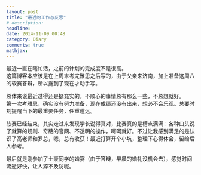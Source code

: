 ```yaml
---
layout: post
title: "最近的工作与反思"
# description: 
headline: 
date: 2014-11-09 00:48
category: Diary
comments: true
mathjax: 
---
```


最近一直在瞎忙活，之前的计划的完成度不是很高。  
这篇博客本应该是在上周末考完雅思之后写的，由于父亲来济南，加上准备这周六的软赛答辩，所以拖到了现在才动手写。

总体来说最近过得还是挺充实的，不顺心的事情总有那么一些，不总想就好。  
第一次考雅思，确实没有努力准备，现在成绩还没有出来，想必不会乐观。总要时刻提醒当下的最重要任务，任重道远。  

软赛已经结束，其实走过来发现学长说得真对，比赛真的是槽点满满：各种口头说了就算的规则、奇葩的官网、不透明的操作，呵呵就好。不过让我感到满足的是认识了高老师和罗总，嗯，总有收获！最近打算开个小坑，整理下心得体会，留给后人参考。

最后就是刚参加了土豪同学的婚宴（由于答辩，早晨的婚礼没机会去），感觉时间流逝好快，让人猝不及防呢。
